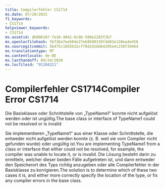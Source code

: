 ```yaml
---
title: Compilerfehler CS1714
ms.date: 07/20/2015
f1_keywords:
- CS1714
helpviewer_keywords:
- CS1714
ms.assetid: d6006107-fe10-4042-8c9b-589e2283f2b7
ms.openlocfilehash: fbf36a7ee584e27eb9589339f4d03e120ea4e456
ms.sourcegitcommit: 5b475c1855b32cf78d2d1bbb4295e4c236f39464
ms.translationtype: MT
ms.contentlocale: de-DE
ms.lasthandoff: 09/24/2020
ms.locfileid: "91184221"
---
```

# <a name="compiler-error-cs1714"></a><span data-ttu-id="dc452-102">Compilerfehler CS1714</span><span class="sxs-lookup"><span data-stu-id="dc452-102">Compiler Error CS1714</span></span>

<span data-ttu-id="dc452-103">Die Basisklasse oder Schnittstelle von „TypeName1“ konnte nicht aufgelöst werden oder ist ungültig.</span><span class="sxs-lookup"><span data-stu-id="dc452-103">The base class or interface of TypeName1 could not be resolved or is invalid</span></span>  
  
 <span data-ttu-id="dc452-104">Sie implementieren „TypeName1“ aus einer Klasse oder Schnittstelle, die entweder nicht aufgelöst werden konnte (z. B. weil sie vom Compiler nicht gefunden wurde) oder ungültig ist.</span><span class="sxs-lookup"><span data-stu-id="dc452-104">You are implementing TypeName1 from a class or interface that either could not be resolved, for example, the compiler was unable to locate it, or is invalid.</span></span> <span data-ttu-id="dc452-105">Die Lösung besteht darin zu ermitteln, welcher dieser beiden Fälle aufgetreten ist, und dann entweder den Speicherort des Typs richtig anzugeben oder alle Compilerfehler in der Basisklasse zu korrigieren.</span><span class="sxs-lookup"><span data-stu-id="dc452-105">The solution is to determine which of these two cases it is, and either more correctly specify the location of the type, or fix any compiler errors in the base class.</span></span>
